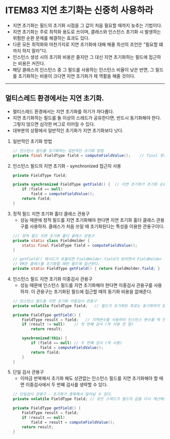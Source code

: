 # ITEM83 지연 초기화는 신중히 사용하라

- 지연 초기화는 필드의 초기화 시점을 그 값이 처음 필요할 때까지 늦추는 기법이다.
- 지연 초기화는 주로 최적화 용도로 쓰이며, 클래스와 인스턴스 초기화 시 발생하는 위험한 순환 문제를 해결하는 효과도 있다.
- 다른 모든 최적화와 마찬가지로 지연 초기화에 대해 해줄 최선의 조언은 "필요할 떄까지 하지 말라"다.
- 인스턴스 생성 시의 초기화 비용은 줄지만 그 대신 지연 초기화하는 필드에 접근하는 비용은 커진다.
- 해당 클래스의 인스턴스 중 그 필드를 사용하는 인스턴스 비율이 낮은 반면, 그 필드를 초기화하는 비용이 크다면 지연 초기화가 제 역활을 해줄 것이다.
---
## 멀티스레드 환경에서는 지연 초기화.
- 멀티스레드 환경에서는 지연 초기화를 하기가 까다롭다.
- 지연 초기화하는 필드를 둘 이상의 스레드가 공유한다면, 반드시 동기화해야 한다. 그렇지 않으면 심각한 버그로 이어질 수 있다.
- 대부분의 상황에서 일반적인 초기화가 지연 초기화보다 낫다.
   
1. 일반적인 초기화 방법
    ``` java
    // 인스턴스 필드를 초기화하는 일반적인 초기화 방법
    private final FieldType field = computeFieldValue();    // final 한정자 사용
    ```
2. 인스턴스 필드의 지연 초기화 - synchronized 접근자 사용
    ``` java
    private FieldType field;

    private synchronized FieldType getField() {  // 지연 초기화가 초기화 순환성을 깨트릴 것 같다면 synchronized를 단 접근자를 사용하자.
        if (field == null)
            field = computeFieldValue();
        return field;
    }
    ```
3. 정적 필드 지연 초기화 홀더 클래스 관용구
    - 성능 때문에 정적 필드를 지연 초기화해야 한다면 지연 초기화 홀더 클래스 관용구를 사용하자. 클래스가 처음 쓰일 때 초기화된다는 특성을 이용한 관용구이다.
    ``` java
    /// 정적 필드 지연 초기화 홀더 클래스 관용구
    private static class FieldHolder {
        static final FieldType field = computeFieldValue();
    }

    // getField() 메서드가 호출되면 FieldHolder.field가 읽히면서 FieldHolder 클래스 초기화를 촉발한다. 동기화를 하지 않기 때문에 성능이 느려질 걱정이 전혀 없다는 장점이 있다.
    // VM은 클래스를 초기화할 때만 필드에 접근한다.
    private static FieldType getField() { return FieldHolder.field; }
    ```
4. 인스턴스 필드 지연 초기화 이중검사 관용구
    - 성능 때문에 인스턴스 필드를 지연 초기화해야 한다면 이중검사 관용구를 사용하자. 이 관용구는 초기화된 필드에 접근할 때의 동기화 비용을 없애준다.
    ``` java
    // 인스턴스 필드용 지연 초기화 이중검사 관용구
    private volatile FieldType field;   // 필드가 초기화된 후로는 동기화하지 않으므로 해당 필드는 volatile로 선언

    private FieldType getField() {
        FieldType result = field;   // 지역변수를 사용하여 인스턴스 변수를 딱 한 번만 읽도록 보장하는 역할을 하여, 성능을 높혔다.
        if (result != null)    // 첫 번째 검사 (락 사용 안 함)
            return result;

        synchronized(this) {
            if (field == null) // 두 번째 검사 (락 사용)
                field = computeFieldValue();
            return field;
        }
    }
    ``` 
5. 단일 검사 관용구
    - 이따금 반복해서 초기화 해도 상관없는 인스턴스 필드를 지연 초기화해야 할 때면 이중검사에서 두 번째 검사를 생략할 수 있다.
    ``` java
    // 단일검사 관용구 - 초기화가 중복해서 일어날 수 있다.
    private volatile FieldType field; // 모든 스레드가 필드의 값을 다시 계산해도 상관없다면, volatile 한정자를 없애도 된다.(짜릿한 단일 검사) - long, double은 제외

    private FieldType getField() {
        FieldType result = field;
        if (result == null)
            field = result = computeFieldValue();
        return result;
    }
    ```